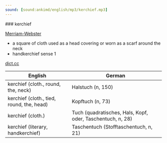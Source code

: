 ```yaml
---
sound: [sound:ankimd/english/mp3/kerchief.mp3]
---
```


\### kerchief

[Merriam-Webster](https://www.merriam-webster.com/dictionary/kerchief)

- a square of cloth used as a head covering or worn as a scarf around the neck
- handkerchief sense 1

[dict.cc](https://www.dict.cc/kerchief)

| English        | German       |
| -------------- | ------------ |
| kerchief (cloth., round, the, neck) | Halstuch (n, 150) |
| kerchief (cloth., tied, round, the, head) | Kopftuch (n, 73) |
| kerchief (cloth.) | Tuch (quadratisches, Hals, Kopf, oder, Taschentuch, n, 28) |
| kerchief (literary, handkerchief) | Taschentuch (Stofftaschentuch, n, 21) |
